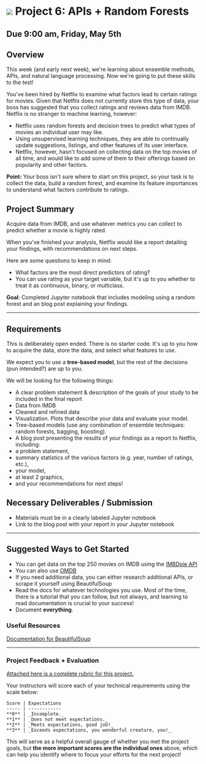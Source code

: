 # ![](https://ga-dash.s3.amazonaws.com/production/assets/logo-9f88ae6c9c3871690e33280fcf557f33.png) Project 6: APIs + Random Forests

## Due 9:00 am, Friday, May 5th

## Overview

This week (and early next week), we're learning about ensemble methods, APIs, and natural language processing. Now we're going to put these skills to the test!

You've been hired by Netflix to examine what factors lead to certain ratings for movies. Given that Netflix does not currently store this type of data, your boss has suggested that you collect ratings and reviews data from IMDB. Netflix is no stranger to machine learning, however:

- Netflix uses random forests and decision trees to predict what types of movies an individual user may like.
- Using unsupervised learning techniques, they are able to continually update suggestions, listings, and other features of its user interface.
- Netflix, however, hasn't focused on collecting data on the top movies of all time, and would like to add some of them to their offerings based on popularity and other factors.

**Point:** Your boss isn't sure where to start on this project, so your task is to collect the data, build a random forest, and examine its feature importances to understand what factors contribute to ratings.


## Project Summary
Acquire data from IMDB, and use whatever metrics you can collect to predict whether a movie is highly rated.

When you've finished your analysis, Netflix would like a report detailing your findings, with recommendations on next steps.

Here are some questions to keep in mind:

- What factors are the most direct predictors of rating?
- You can use rating as your target variable, but it's up to you whether to treat it as continuous, binary, or multiclass.

**Goal**: Completed Jupyter notebook that includes modeling using a random forest and an blog post explaining your findings.

---

## Requirements
This is deliberately open ended. There is no starter code. It's up to you how to acquire the data, store the data, and select what features to use.

We expect you to use a **tree-based model**, but the rest of the decisions (pun intended?) are up to you.

We will be looking for the following things:
 - A clear problem statement & description of the goals of your study to be included in the final report
 - Data from IMDB
 - Cleaned and refined data
 - Visualization. Plots that describe your data and evaluate your model.
 - Tree-based models (use any combination of ensemble techniques: random forests, bagging, boosting).
 - A blog post presenting the results of your findings as a report to Netflix, including:
  - a problem statement,
  - summary statistics of the various factors (e.g. year, number of ratings, etc.),
  - your model,
  - at least 2 graphics,
  - and your recommendations for next steps!



## Necessary Deliverables / Submission

- Materials must be in a clearly labeled Jupyter notebook
- Link to the blog post with your report in your Jupyter notebook


---

## Suggested Ways to Get Started

- You can get data on the top 250 movies on IMDB using the [IMBDpie API](https://github.com/richardasaurus/imdb-pie)
- You can also use [OMDB](http://www.omdbapi.com/)
- If you need additional data, you can either research additional APIs, or scrape it yourself using BeautifulSoup
- Read the docs for whatever technologies you use. Most of the time, there is a tutorial that you can follow, but not always, and learning to read documentation is crucial to your success!
- Document **everything**.

### Useful Resources

[Documentation for BeautifulSoup](https://www.crummy.com/software/BeautifulSoup/bs4/doc/)

---

### Project Feedback + Evaluation

[Attached here is a complete rubric for this project.](./project-06-rubric.md)

Your instructors will score each of your technical requirements using the scale below:

    Score | Expectations
    ----- | ------------
    **0** | _Incomplete._
    **1** | _Does not meet expectations._
    **2** | _Meets expectations, good job!_
    **3** | _Exceeds expectations, you wonderful creature, you!_

 This will serve as a helpful overall gauge of whether you met the project goals, but __the more important scores are the individual ones__ above, which can help you identify where to focus your efforts for the next project!
